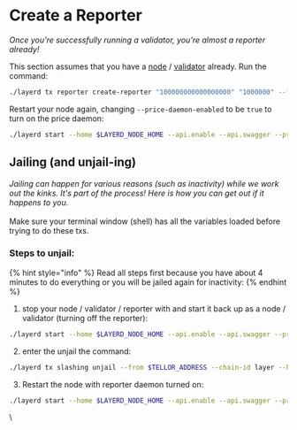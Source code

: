# Create a Reporter

_Once you’re successfully running a validator, you’re almost a reporter already!_&#x20;

This section assumes that you have a [node](run-a-layer-node.md) / [validator](become-a-validator.md) already. Run the command:

```bash
./layerd tx reporter create-reporter "100000000000000000" "1000000" --from $ACCOUNT_NAME --keyring-backend $KEYRING_BACKEND --chain-id layer --home $LAYERD_NODE_HOME
```

Restart your node again, changing `--price-daemon-enabled` to be `true` to turn on the price daemon:

```bash
./layerd start --home $LAYERD_NODE_HOME --api.enable --api.swagger --price-daemon-enabled=true --panic-on-daemon-failure-enabled=false
```

## Jailing (and unjail-ing)

_Jailing can happen for various reasons (such as inactivity) while we work out the kinks. It's part of the process! Here is how you can get out if it happens to you._ \
\
Make sure your terminal window (shell) has all the variables loaded before trying to do these txs.&#x20;

### Steps to unjail:

{% hint style="info" %}
Read all steps first because you have about 4 minutes to do everything or you will be jailed again for inactivity:
{% endhint %}

1. stop your node / validator / reporter with and start it back up as a node / validator (turning off the reporter):

```bash
./layerd start --home $LAYERD_NODE_HOME --api.enable --api.swagger --price-daemon-enabled=false --panic-on-daemon-failure-enabled=false
```

2. enter the unjail the command:

```bash
./layerd tx slashing unjail --from $TELLOR_ADDRESS --chain-id layer --home $LAYERD_NODE_HOME --keyring-backend test --keyring-dir $LAYERD_NODE_HOME
```

3. Restart the node with reporter daemon turned on:

```bash
./layerd start --home $LAYERD_NODE_HOME --api.enable --api.swagger --price-daemon-enabled=true --panic-on-daemon-failure-enabled=false
```

\
